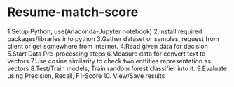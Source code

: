 # Resume-match-score

1.Setup Python, use(Anaconda-Jupyter notebook)
2.Install required packages/libraries into python
3.Gather dataset or samples, request from client or get somewhere from internet.
4.Read given data for decision
5.Start Data Pre-processing steps
6.Measure data for convert text to vectors
7.Use cosine similarity to check two enttities representation as vectors
8.Test/Train models, Train random forest classifier into it.
9.Evaluate using Precision, Recall, F1-Score
10. View/Save results
